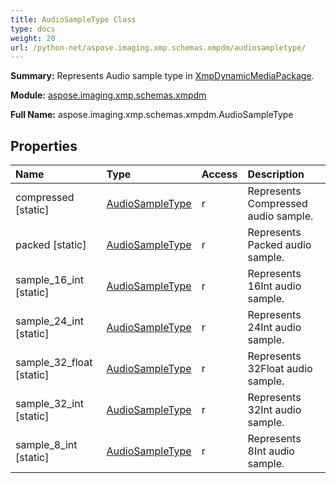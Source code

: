 ```yaml
---
title: AudioSampleType Class
type: docs
weight: 20
url: /python-net/aspose.imaging.xmp.schemas.xmpdm/audiosampletype/
---
```


**Summary:** Represents Audio sample type in [XmpDynamicMediaPackage](/imaging/python-net/aspose.imaging.xmp.schemas.xmpdm/xmpdynamicmediapackage/).

**Module:** [aspose.imaging.xmp.schemas.xmpdm](/imaging/python-net/aspose.imaging.xmp.schemas.xmpdm/)

**Full Name:** aspose.imaging.xmp.schemas.xmpdm.AudioSampleType

## **Properties**
| **Name** | **Type** | **Access** | **Description** |
| :- | :- | :- | :- |
| compressed [static] | [AudioSampleType](/imaging/python-net/aspose.imaging.xmp.schemas.xmpdm/audiosampletype/) | r | Represents Compressed audio sample. |
| packed [static] | [AudioSampleType](/imaging/python-net/aspose.imaging.xmp.schemas.xmpdm/audiosampletype/) | r | Represents Packed audio sample. |
| sample_16_int [static] | [AudioSampleType](/imaging/python-net/aspose.imaging.xmp.schemas.xmpdm/audiosampletype/) | r | Represents 16Int audio sample. |
| sample_24_int [static] | [AudioSampleType](/imaging/python-net/aspose.imaging.xmp.schemas.xmpdm/audiosampletype/) | r | Represents 24Int audio sample. |
| sample_32_float [static] | [AudioSampleType](/imaging/python-net/aspose.imaging.xmp.schemas.xmpdm/audiosampletype/) | r | Represents 32Float audio sample. |
| sample_32_int [static] | [AudioSampleType](/imaging/python-net/aspose.imaging.xmp.schemas.xmpdm/audiosampletype/) | r | Represents 32Int audio sample. |
| sample_8_int [static] | [AudioSampleType](/imaging/python-net/aspose.imaging.xmp.schemas.xmpdm/audiosampletype/) | r | Represents 8Int audio sample. |


